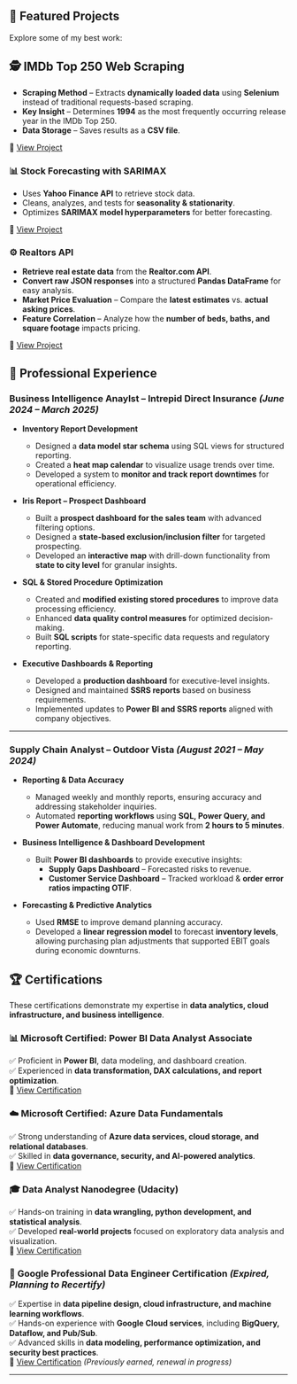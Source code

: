 

## **🌟 Featured Projects**
Explore some of my best work:

## 🕵️ IMDb Top 250 Web Scraping  

- **Scraping Method** – Extracts **dynamically loaded data** using **Selenium** instead of traditional requests-based scraping.  
- **Key Insight** – Determines **1994** as the most frequently occurring release year in the IMDb Top 250.  
- **Data Storage** – Saves results as a **CSV file**.

🔗 [View Project](https://github.com/Hbravence/WebScrape_IMDB/tree/main)

### **📊 Stock Forecasting with SARIMAX**
- Uses **Yahoo Finance API** to retrieve stock data.
- Cleans, analyzes, and tests for **seasonality & stationarity**.
- Optimizes **SARIMAX model hyperparameters** for better forecasting.
  
🔗 [View Project](https://github.com/Hbravence/AMZN_Forecasting/blob/main/AMZN_Forecasting.ipynb)

### **⚙️ Realtors API**  
- **Retrieve real estate data** from the **Realtor.com API**.  
- **Convert raw JSON responses** into a structured **Pandas DataFrame** for easy analysis.    
- **Market Price Evaluation** – Compare the **latest estimates** vs. **actual asking prices**.  
- **Feature Correlation** – Analyze how the **number of beds, baths, and square footage** impacts pricing.  
 
🔗 [View Project](https://github.com/Hbravence/Realtors_api_anaylsis/blob/main/Realtor_Data_Scrape.ipynb)


## 💼 Professional Experience  

### **Business Intelligence Anaylst – Intrepid Direct Insurance** _(June 2024 – March 2025)_  
- **Inventory Report Development**  
  - Designed a **data model star schema** using SQL views for structured reporting.  
  - Created a **heat map calendar** to visualize usage trends over time.  
  - Developed a system to **monitor and track report downtimes** for operational efficiency.  

- **Iris Report – Prospect Dashboard**  
  - Built a **prospect dashboard for the sales team** with advanced filtering options.  
  - Designed a **state-based exclusion/inclusion filter** for targeted prospecting.  
  - Developed an **interactive map** with drill-down functionality from **state to city level** for granular insights.  

- **SQL & Stored Procedure Optimization**  
  - Created and **modified existing stored procedures** to improve data processing efficiency.  
  - Enhanced **data quality control measures** for optimized decision-making.  
  - Built **SQL scripts** for state-specific data requests and regulatory reporting.  

- **Executive Dashboards & Reporting**  
  - Developed a **production dashboard** for executive-level insights.  
  - Designed and maintained **SSRS reports** based on business requirements.  
  - Implemented updates to **Power BI and SSRS reports** aligned with company objectives.  

---


### **Supply Chain Analyst – Outdoor Vista** _(August 2021 – May 2024)_  
- **Reporting & Data Accuracy**  
  - Managed weekly and monthly reports, ensuring accuracy and addressing stakeholder inquiries.  
  - Automated **reporting workflows** using **SQL, Power Query, and Power Automate**, reducing manual work from **2 hours to 5 minutes**.  

- **Business Intelligence & Dashboard Development**  
  - Built **Power BI dashboards** to provide executive insights:  
    - **Supply Gaps Dashboard** – Forecasted risks to revenue.  
    - **Customer Service Dashboard** – Tracked workload & **order error ratios impacting OTIF**.  

- **Forecasting & Predictive Analytics**  
  - Used **RMSE** to improve demand planning accuracy.  
  - Developed a **linear regression model** to forecast **inventory levels**, allowing purchasing plan adjustments that supported EBIT goals during economic downturns.  


## 🏆 Certifications  

These certifications demonstrate my expertise in **data analytics, cloud infrastructure, and business intelligence**.

### 📊 **Microsoft Certified: Power BI Data Analyst Associate**  
✅ Proficient in **Power BI**, data modeling, and dashboard creation.  
✅ Experienced in **data transformation, DAX calculations, and report optimization**.  
🔗 [View Certification](https://learn.microsoft.com/api/credentials/share/en-us/Hunter-4438/119EEC522867D2F6?sharingId=814368B9FE402D82)  

### ☁️ **Microsoft Certified: Azure Data Fundamentals**  
✅ Strong understanding of **Azure data services, cloud storage, and relational databases**.  
✅ Skilled in **data governance, security, and AI-powered analytics**.  
🔗 [View Certification](https://learn.microsoft.com/api/credentials/share/en-us/Hunter-4438/10D8D2BE128E740?sharingId=814368B9FE402D82)  

### 🎓 **Data Analyst Nanodegree (Udacity)**  
✅ Hands-on training in **data wrangling, python development, and statistical analysis**.  
✅ Developed **real-world projects** focused on exploratory data analysis and visualization.  
🔗 [View Certification](https://www.udacity.com/certificate/e/ad57b69a-87f9-11ea-946c-0b56a632aecd)  

### 🔧 **Google Professional Data Engineer Certification** _(Expired, Planning to Recertify)_  
✅ Expertise in **data pipeline design, cloud infrastructure, and machine learning workflows**.  
✅ Hands-on experience with **Google Cloud services**, including **BigQuery, Dataflow, and Pub/Sub**.  
✅ Advanced skills in **data modeling, performance optimization, and security best practices**.  
🔗 [View Certification](https://www.credly.com/badges/6b3153dd-eea2-4aa5-a91f-69177d41f508) _(Previously earned, renewal in progress)_  




---




